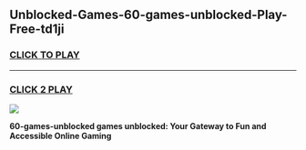 
## Unblocked-Games-60-games-unblocked-Play-Free-td1ji
<h3>
<a href="https://premium76.site?title=60-games-unblocked&ref=17A">CLICK TO PLAY</a></h3>
<hr>

<h3>
<a href="https://premium76.site?title=60-games-unblocked&ref=17A">CLICK 2 PLAY</a>
  
</h3>

<a href="https://premium76.site?title=60-games-unblocked&ref=17A"><img src="https://clearcache.store/games.png"></a>


**60-games-unblocked games unblocked: Your Gateway to Fun and Accessible Online Gaming**
